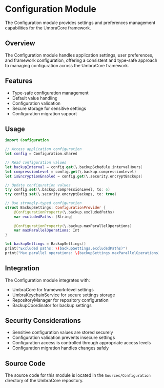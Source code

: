 # Configuration Module

The Configuration module provides settings and preferences management capabilities for the UmbraCore framework.

## Overview

The Configuration module handles application settings, user preferences, and framework configuration, offering a consistent and type-safe approach to managing configuration across the UmbraCore framework.

## Features

- Type-safe configuration management
- Default value handling
- Configuration validation
- Secure storage for sensitive settings
- Configuration migration support

## Usage

```swift
import Configuration

// Access application configuration
let config = Configuration.shared

// Read configuration values
let backupInterval = config.get(\.backupSchedule.intervalHours)
let compressionLevel = config.get(\.backup.compressionLevel)
let isEncryptionEnabled = config.get(\.security.encryptBackups)

// Update configuration values
try config.set(\.backup.compressionLevel, to: 6)
try config.set(\.security.encryptBackups, to: true)

// Use strongly-typed configuration
struct BackupSettings: ConfigurationProvider {
    @ConfigurationProperty(\.backup.excludedPaths)
    var excludedPaths: [String]
    
    @ConfigurationProperty(\.backup.maxParallelOperations)
    var maxParallelOperations: Int
}

let backupSettings = BackupSettings()
print("Excluded paths: \(backupSettings.excludedPaths)")
print("Max parallel operations: \(backupSettings.maxParallelOperations)")
```

## Integration

The Configuration module integrates with:

- UmbraCore for framework-level settings
- UmbraKeychainService for secure settings storage
- RepositoryManager for repository configuration
- BackupCoordinator for backup settings

## Security Considerations

- Sensitive configuration values are stored securely
- Configuration validation prevents insecure settings
- Configuration access is controlled through appropriate access levels
- Configuration migration handles changes safely

## Source Code

The source code for this module is located in the `Sources/Configuration` directory of the UmbraCore repository.
